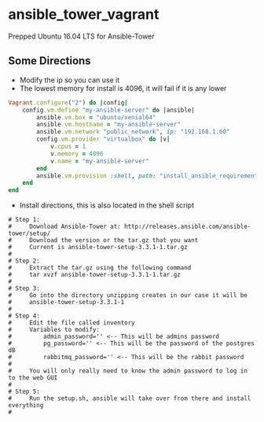 # ansible_tower_vagrant
Prepped Ubuntu 16.04 LTS for Ansible-Tower

## Some Directions
* Modify the ip so you can use it
* The lowest memory for install is 4096, it will fail if it is any lower

```ruby
Vagrant.configure("2") do |config|
    config.vm.define "my-ansible-server" do |ansible|
        ansible.vm.box = "ubuntu/xenial64"
        ansible.vm.hostname = "my-ansible-server"
        ansible.vm.network "public_network", ip: "192.168.1.60"
        config.vm.provider "virtualbox" do |v|
            v.cpus = 1
            v.memory = 4096
            v.name = "my-ansible-server"
        end
        ansible.vm.provision :shell, path: "install_ansible_requirements.sh"
    end
end
```
* Install directions, this is also located in the shell script
```text
# Step 1:
#     Download Ansible-Tower at: http://releases.ansible.com/ansible-tower/setup/
#     Download the version or the tar.gz that you want
#     Current is ansible-tower-setup-3.3.1-1.tar.gz
#
# Step 2:
#     Extract the tar.gz using the following command
#     tar xvzf ansible-tower-setup-3.3.1-1.tar.gz
#
# Step 3:
#     Go into the directory unzipping creates in our case it will be
#     ansible-tower-setup-3.3.1-1
#
# Step 4:
#     Edit the file called inventory
#     Variables to modify:
#         admin_password='' <-- This will be admins password
#         pg_password='' <-- This will be the password of the postgres dB
#         rabbitmq_password='' <-- This will be the rabbit password
#
#     You will only really need to know the admin password to log in to the web GUI
#
# Step 5:
#     Run the setup.sh, ansible will take over from there and install everything
#
```
